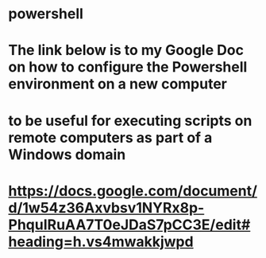 # powershell
# The link below is to my Google Doc on how to configure the Powershell environment on a new computer 
# to be useful for executing scripts on remote computers as part of a Windows domain 
# https://docs.google.com/document/d/1w54z36Axvbsv1NYRx8p-PhquIRuAA7T0eJDaS7pCC3E/edit#heading=h.vs4mwakkjwpd
